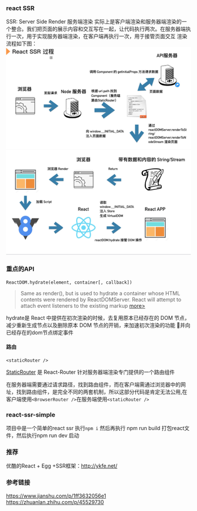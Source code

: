 ### react SSR
SSR: Server Side Render 服务端渲染
实际上是客户端渲染和服务器端渲染的一个整合。我们把页面的展示内容和交互写在一起，让代码执行两次。在服务器端执行一次，用于实现服务器端渲染，在客户端再执行一次，用于接管页面交互
渲染流程如下图：
![img1](./assets/reactssr1.png)
![img2](./assets/reactssr2.png)
### 重点的API
```
ReactDOM.hydrate(element, container[, callback])
```
> Same as render(), but is used to hydrate a container whose HTML contents were rendered by ReactDOMServer. React will attempt to attach event listeners to the existing markup 
[more>](https://reactjs.org/docs/react-dom.html#hydrate)

hydrate是 React 中提供在初次渲染的时候，去复用原本已经存在的 DOM 节点，减少重新生成节点以及删除原本 DOM 节点的开销，来加速初次渲染的功能 并向已经存在的dom节点绑定事件
#### 路由
```
<staticRouter />   
```
[StaticRouter]((https://reacttraining.com/react-router/web/api/StaticRouter)) 是 React-Router 针对服务器端渲染专门提供的一个路由组件

在服务器端需要通过请求路径，找到路由组件，而在客户端需通过浏览器中的网址，找到路由组件，是完全不同的两套机制，所以这部分代码是肯定无法公用,在客户端使用`<BrowserRouter />`在服务端使用`<staticRouter />  `

### react-ssr-simple
项目中是一个简单的react ssr
执行`npm i` 然后再执行 npm run build 打包react文件，然后执行npm run dev 启动
### 推荐
优酷的React + Egg +SSR框架：http://ykfe.net/
### 参考链接
https://www.jianshu.com/p/1ff3632056e1
https://zhuanlan.zhihu.com/p/45529730